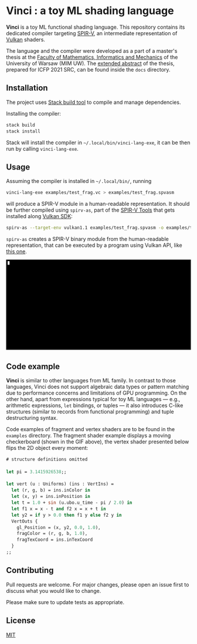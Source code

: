 # Vinci : a toy ML shading language

**Vinci** is a toy ML functional shading language. This repository contains its dedicated compiler targeting [SPIR-V](https://www.khronos.org/registry/SPIR-V/specs/unified1/SPIRV.html), an intermediate representation of [Vulkan](https://www.vulkan.org/) shaders.

The language and the compiler were developed as a part of a master's thesis at the [Faculty of Mathematics, Informatics and Mechanics](https://www.mimuw.edu.pl/) of the University of Warsaw (MIM UW). The [extended abstract](docs/icfp_abstract.pdf) of the thesis, prepared for ICFP 2021 SRC, can be found inside the `docs` directory.

## Installation
The project uses [Stack build tool](https://www.haskellstack.org) to compile and manage dependencies.

Installing the compiler:
```bash
stack build
stack install
```

Stack will install the compiler in `~/.local/bin/vinci-lang-exe`, it can be then run by calling `vinci-lang-exe`.

## Usage
Assuming the compiler is installed in `~/.local/bin/`, running
```bash
vinci-lang-exe examples/test_frag.vc > examples/test_frag.spvasm
```
will produce a SPIR-V module in a human-readable representation. It should be further compiled using `spirv-as`, part of the [SPIR-V Tools](https://github.com/KhronosGroup/SPIRV-Tools) that gets installed along [Vulkan SDK](https://vulkan.lunarg.com/sdk/home):
```bash
spirv-as --target-env vulkan1.1 examples/test_frag.spvasm -o examples/test_frag.spv
```
`spirv-as` creates a SPIR-V binary module from the human-readable representation, that can be executed by a program using Vulkan API, like [this one](https://github.com/swtwsk/vulkan-playground).

![Example of Vinci compiler usage](docs/example.gif)

## Code example
**Vinci** is similar to other languages from ML family. In contrast to those languages, Vinci does not support algebraic data types or pattern matching due to performance concerns and limitations of GPU programming. On the other hand, apart from expressions typical for toy ML languages — e.g., arithmetic expressions, `let` bindings, or tuples — it also introduces C-like structures (similar to records from functional programming) and tuple destructuring syntax.

Code examples of fragment and vertex shaders are to be found in the `examples` directory. The fragment shader example displays a moving checkerboard (shown in the GIF above), the vertex shader presented below flips the 2D object every moment:

```ocaml
# structure definitions omitted

let pi = 3.1415926538;;

let vert (u : Uniforms) (ins : VertIns) =
  let (r, g, b) = ins.inColor in
  let (x, y) = ins.inPosition in
  let t = 1.0 + sin (u.ubo.u_time - pi / 2.0) in
  let f1 x = x - t and f2 x = x + t in
  let y2 = if y > 0.0 then f1 y else f2 y in
  VertOuts {
    gl_Position = (x, y2, 0.0, 1.0),
    fragColor = (r, g, b, 1.0),
    fragTexCoord = ins.inTexCoord
  }
;;
```

## Contributing
Pull requests are welcome. For major changes, please open an issue first to discuss what you would like to change.

Please make sure to update tests as appropriate.

## License
[MIT](https://choosealicense.com/licenses/mit/)
